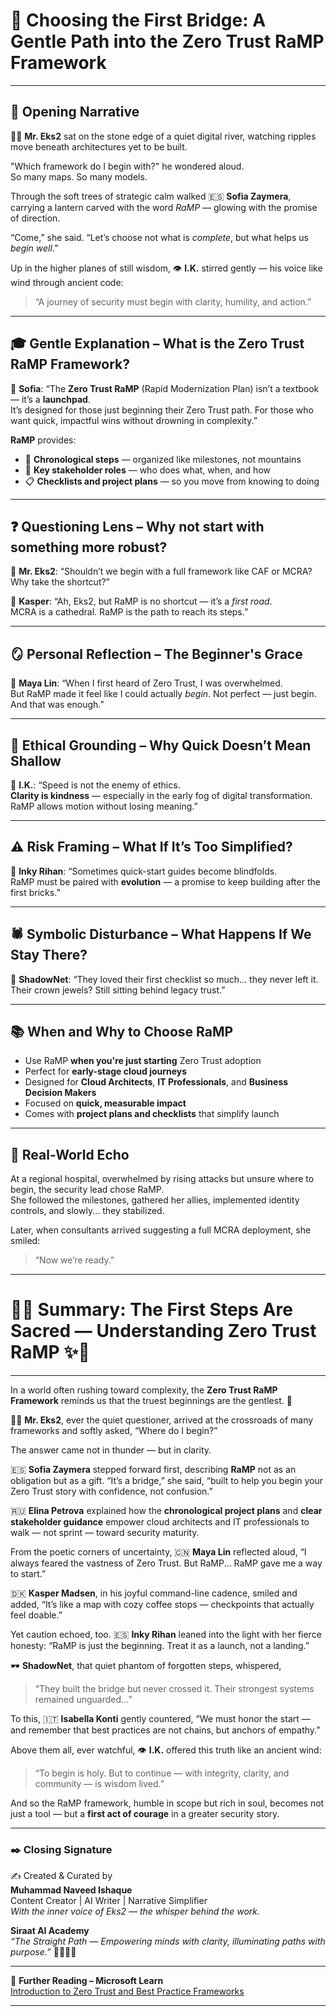 # 🌉 Choosing the First Bridge: A Gentle Path into the Zero Trust RaMP Framework

---

## 🌱 Opening Narrative

👨‍💼 **Mr. Eks2** sat on the stone edge of a quiet digital river, watching ripples move beneath architectures yet to be built.

"Which framework do I begin with?" he wondered aloud.  
So many maps. So many models.

Through the soft trees of strategic calm walked 🇪🇸 **Sofia Zaymera**, carrying a lantern carved with the word *RaMP* — glowing with the promise of direction.

“Come,” she said. “Let’s choose not what is *complete*, but what helps us *begin well*.”

Up in the higher planes of still wisdom, 👁️ **I.K.** stirred gently — his voice like wind through ancient code:

> “A journey of security must begin with clarity, humility, and action.”

---

## 🎓 Gentle Explanation – What is the Zero Trust RaMP Framework?

💬 **Sofia**: “The **Zero Trust RaMP** (Rapid Modernization Plan) isn’t a textbook — it’s a **launchpad**.  
It’s designed for those just beginning their Zero Trust path. For those who want quick, impactful wins without drowning in complexity.”

**RaMP** provides:
- 🌟 **Chronological steps** — organized like milestones, not mountains  
- 🤝 **Key stakeholder roles** — who does what, when, and how  
- 📋 **Checklists and project plans** — so you move from knowing to doing

---

## ❓ Questioning Lens – Why not start with something more robust?

💬 **Mr. Eks2**: “Shouldn’t we begin with a full framework like CAF or MCRA? Why take the shortcut?”

💬 **Kasper**: “Ah, Eks2, but RaMP is no shortcut — it’s a *first road*.  
MCRA is a cathedral. RaMP is the path to reach its steps.”

---

## 🪞 Personal Reflection – The Beginner's Grace

💬 **Maya Lin**: “When I first heard of Zero Trust, I was overwhelmed.  
But RaMP made it feel like I could actually *begin*. Not perfect — just begin. And that was enough.”

---

## 🧭 Ethical Grounding – Why Quick Doesn’t Mean Shallow

💬 **I.K.**: “Speed is not the enemy of ethics.  
**Clarity is kindness** — especially in the early fog of digital transformation.  
RaMP allows motion without losing meaning.”

---

## ⚠️ Risk Framing – What If It’s Too Simplified?

💬 **Inky Rihan**: “Sometimes quick-start guides become blindfolds.  
RaMP must be paired with **evolution** — a promise to keep building after the first bricks.”

---

## 🕷️ Symbolic Disturbance – What Happens If We Stay There?

💬 **ShadowNet**: “They loved their first checklist so much... they never left it.  
Their crown jewels? Still sitting behind legacy trust.”

---

## 📚 When and Why to Choose RaMP

- Use RaMP **when you're just starting** Zero Trust adoption  
- Perfect for **early-stage cloud journeys**  
- Designed for **Cloud Architects**, **IT Professionals**, and **Business Decision Makers**  
- Focused on **quick, measurable impact**  
- Comes with **project plans and checklists** that simplify launch

---

## 🔐 Real-World Echo

At a regional hospital, overwhelmed by rising attacks but unsure where to begin, the security lead chose RaMP.  
She followed the milestones, gathered her allies, implemented identity controls, and slowly... they stabilized.

Later, when consultants arrived suggesting a full MCRA deployment, she smiled:

> “Now we’re ready.”

---

# 🌟✨ Summary: The First Steps Are Sacred — Understanding Zero Trust RaMP ✨🌟

---

In a world often rushing toward complexity, the **Zero Trust RaMP Framework** reminds us that the truest beginnings are the gentlest. 🌿

👨‍💼 **Mr. Eks2**, ever the quiet questioner, arrived at the crossroads of many frameworks and softly asked, “Where do I begin?”

The answer came not in thunder — but in clarity.

🇪🇸 **Sofia Zaymera** stepped forward first, describing **RaMP** not as an obligation but as a gift. “It’s a bridge,” she said, “built to help you begin your Zero Trust story with confidence, not confusion.”

🇷🇺 **Elina Petrova** explained how the **chronological project plans** and **clear stakeholder guidance** empower cloud architects and IT professionals to walk — not sprint — toward security maturity.

From the poetic corners of uncertainty, 🇨🇳 **Maya Lin** reflected aloud, “I always feared the vastness of Zero Trust. But RaMP... RaMP gave me a way to start.”

🇩🇰 **Kasper Madsen**, in his joyful command-line cadence, smiled and added, “It’s like a map with cozy coffee stops — checkpoints that actually feel doable.”

Yet caution echoed, too. 🇪🇸 **Inky Rihan** leaned into the light with her fierce honesty: “RaMP is just the beginning. Treat it as a launch, not a landing.”

🕶️ **ShadowNet**, that quiet phantom of forgotten steps, whispered,  
> “They built the bridge but never crossed it. Their strongest systems remained unguarded...”

To this, 🇮🇹 **Isabella Konti** gently countered, “We must honor the start — and remember that best practices are not chains, but anchors of empathy.”

Above them all, ever watchful, 👁️ **I.K.** offered this truth like an ancient wind:

> “To begin is holy. But to continue — with integrity, clarity, and community — is wisdom lived.”

And so the RaMP framework, humble in scope but rich in soul, becomes not just a tool — but a **first act of courage** in a greater security story.

---

### ✒️ Closing Signature

✍️ Created & Curated by  
**Muhammad Naveed Ishaque**  
Content Creator | AI Writer | Narrative Simplifier  
_With the inner voice of Eks2 — the whisper behind the work._

**Siraat AI Academy**  
_“The Straight Path — Empowering minds with clarity, illuminating paths with purpose.”_ 🌷🌼🧚‍♀️

---

🔗 **Further Reading – Microsoft Learn**  
[Introduction to Zero Trust and Best Practice Frameworks](https://learn.microsoft.com/en-gb/training/modules/introduction-zero-trust-best-practice-frameworks/1-introduction-best-practices)

---
